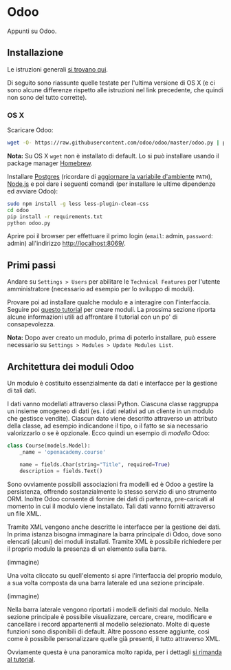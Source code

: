 # Odoo

Appunti su Odoo.

## Installazione

Le istruzioni generali
[si trovano qui](https://www.odoo.com/documentation/8.0/setup/install.html).

Di seguito sono riassunte quelle testate per l'ultima versione di OS X (e ci
sono alcune differenze rispetto alle istruzioni nel link precedente, che quindi
non sono del tutto corrette).

### OS X

Scaricare Odoo:

``` bash
wget -O- https://raw.githubusercontent.com/odoo/odoo/master/odoo.py | python
```

**Nota:** Su OS X `wget` non è installato di default. Lo si può installare
usando il package manager [Homebrew](http://brew.sh/).

Installare [Postgres](http://postgresapp.com/) (ricordare di [aggiornare la
variabile d'ambiente](http://postgresapp.com/documentation/cli-tools.html)
`PATH`), [Node.js](https://nodejs.org/en/) e poi dare i seguenti comandi (per
installare le ultime dipendenze ed avviare Odoo):

``` bash
sudo npm install -g less less-plugin-clean-css
cd odoo
pip install -r requirements.txt
python odoo.py
```

Aprire poi il browser per effettuare il primo login (`email`: admin, `password`:
admin) all'indirizzo [http://localhost:8069/](http://localhost:8069/).

## Primi passi

Andare su `Settings > Users` per abilitare le `Technical Features` per l'utente
amministratore (necessario ad esempio per lo sviluppo di moduli).

Provare poi ad installare qualche modulo e a interagire con l'interfaccia.
Seguire poi
[questo tutorial](https://www.odoo.com/documentation/8.0/howtos/backend.html)
per creare moduli. La prossima sezione riporta alcune informazioni utili
ad affrontare il tutorial con un po' di consapevolezza.

**Nota:** Dopo aver creato un modulo, prima di poterlo installare, può essere
necessario su `Settings > Modules > Update Modules List`.

## Architettura dei moduli Odoo

Un modulo è costituito essenzialmente da dati e interfacce per la gestione di
tali dati.

I dati vanno modellati attraverso classi Python. Ciascuna classe raggruppa un
insieme omogeneo di dati (es. i dati relativi ad un cliente in un modulo che
gestisce vendite). Ciascun dato viene descritto attraverso un attributo della
classe, ad esempio indicandone il tipo, o il fatto se sia necessario
valorizzarlo o se è opzionale. Ecco quindi un esempio di _modello_ Odoo:

``` python
class Course(models.Model):
    _name = 'openacademy.course'

    name = fields.Char(string="Title", required=True)
    description = fields.Text()
```

Sono ovviamente possibili associazioni fra modelli ed è Odoo a gestire la
persistenza, offrendo sostanzialmente lo stesso servizio di uno strumento ORM.
Inoltre Odoo consente di fornire dei dati di partenza, pre-caricati al momento
in cui il modulo viene installato. Tali dati vanno forniti attraverso un file
XML.

Tramite XML vengono anche descritte le interfacce per la gestione dei dati.
In prima istanza bisogna immaginare la barra principale di Odoo, dove sono
elencati (alcuni) dei moduli installati. Tramite XML è possibile richiedere
per il proprio modulo la presenza di un elemento sulla barra.

(immagine)

Una volta cliccato su quell'elemento si apre l'interfaccia del proprio modulo,
a sua volta composta da una barra laterale ed una sezione principale.

(immagine)

Nella barra laterale vengono riportati i modelli definiti dal modulo. Nella
sezione principale è possibile visualizzare, cercare, creare, modificare e
cancellare i record appartenenti al modello selezionato. Molte di queste
funzioni sono disponibili di default. Altre possono essere aggiunte, così
come è possibile personalizzare quelle già presenti, il tutto attraverso
XML.

Ovviamente questa è una panoramica molto rapida, per i dettagli [si rimanda al
tutorial](https://www.odoo.com/documentation/8.0/howtos/backend.html).
